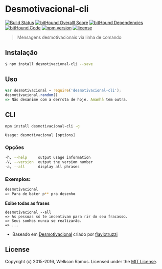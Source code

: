 # Desmotivacional-cli
[![Build Status](https://travis-ci.org/welksonramos/desmotivacional-cli.svg?branch=master)](https://travis-ci.org/welksonramos/desmotivacional-cli) [![bitHound Overalll Score](https://www.bithound.io/github/welksonramos/desmotivacional-cli/badges/score.svg)](https://www.bithound.io/github/welksonramos/desmotivacional-cli) [![bitHound Dependencies](https://www.bithound.io/github/welksonramos/desmotivacional-cli/badges/dependencies.svg)](https://www.bithound.io/github/welksonramos/desmotivacional-cli/master/dependencies/npm)  [![bitHound Code](https://www.bithound.io/github/welksonramos/desmotivacional-cli/badges/code.svg)](https://www.bithound.io/github/welksonramos/desmotivacional-cli) [![npm version](https://img.shields.io/npm/v/desmotivacional-cli.svg)](https://www.npmjs.com/package/desmotivacional-cli) [![license](https://img.shields.io/npm/l/desmotivacional-cli.svg?style=flat)](https://raw.github.com/welksonramos/desmotivacional-cli/blob/master/LICENSE)
>  Mensagens desmotivacionais via linha de comando

## Instalação

 ```bash
 $ npm install desmotivacional-cli --save
 ```
  
## Uso

 ```js
var desmotivacional = require('desmotivacional-cli');
desmotivacional.random()
=> Não desanime com a derrota de hoje. Amanhã tem outra.
 ```
## CLI
 
 ```bash
 npm install desmotivacional-cli -g
 ```
 ```
 Usage: desmotivacional [options]
 ```
### Opções
 
 ```bash
 -h, --help     output usage information
 -V, --version  output the version number
 -a, --all      display all phrases
 ```
### Exemplos:

```bash
desmotivacional
=> Para de bater p** pra desenho
```
**Exibe todas as frases**

```
desmotivacional --all
=> As pessoas só te incentivam para rir do seu fracasso.
=> Seus sonhos nunca se realizarão.
=> ...
```

 * Baseado em [Desmotivacional](https://github.com/flaviotruzzi/desmotivacional) criado por [flaviotruzzi](https://github.com/flaviotruzzi)

## License
 Copyright (c) 2015-2016, Welkson Ramos. Licensed under the [MIT License](LICENSE).
